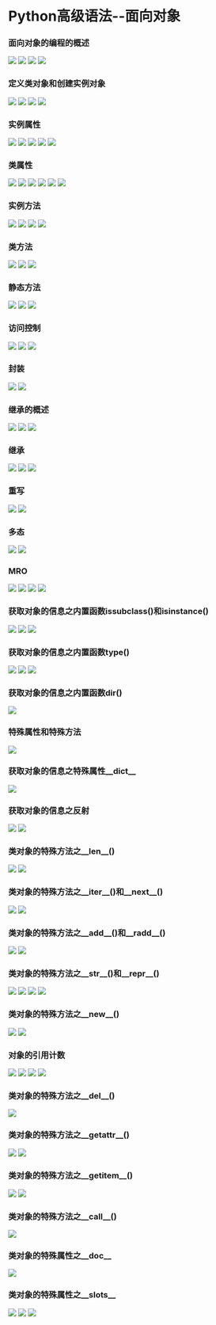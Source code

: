 # Python高级语法--面向对象
### 面向对象的编程的概述
![](../Pictures/面向对象/面向对象编程的概述(1).png)
![](../Pictures/面向对象/面向对象编程的概述(2).png)
![](../Pictures/面向对象/面向对象编程的概述(3).png)
![](../Pictures/面向对象/面向对象编程的概述(4).png)
### 定义类对象和创建实例对象
![](../Pictures/面向对象/定义类对象和创建实例对象(1).png)
![](../Pictures/面向对象/定义类对象和创建实例对象(2).png)
![](../Pictures/面向对象/定义类对象和创建实例对象(3).png)
![](../Pictures/面向对象/定义类对象和创建实例对象(4).png)
### 实例属性
![](../Pictures/面向对象/实例属性(1).png)
![](../Pictures/面向对象/实例属性(2).png)
![](../Pictures/面向对象/实例属性(3).png)
![](../Pictures/面向对象/实例属性(4).png)
![](../Pictures/面向对象/实例属性(5).png)
### 类属性
![](../Pictures/面向对象/类属性(1).png)
![](../Pictures/面向对象/类属性(2).png)
![](../Pictures/面向对象/类属性(3).png)
![](../Pictures/面向对象/类属性(4).png)
![](../Pictures/面向对象/类属性(5).png)
![](../Pictures/面向对象/类属性(6).png)
### 实例方法
![](../Pictures/面向对象/实例方法(1).png)
![](../Pictures/面向对象/实例方法(2).png)
![](../Pictures/面向对象/实例方法(3).png)
![](../Pictures/面向对象/实例方法(4).png)
### 类方法
![](../Pictures/面向对象/类方法(1).png)
![](../Pictures/面向对象/类方法(2).png)
![](../Pictures/面向对象/类方法(3).png)
### 静态方法
![](../Pictures/面向对象/静态方法(1).png)
![](../Pictures/面向对象/静态方法(2).png)
![](../Pictures/面向对象/静态方法(3).png)
### 访问控制
![](../Pictures/面向对象/访问控制(1).png)
![](../Pictures/面向对象/访问控制(2).png)
![](../Pictures/面向对象/访问控制(3).png)
### 封装
![](../Pictures/面向对象/封装(1).png)
![](../Pictures/面向对象/封装(2).png)
### 继承的概述
![](../Pictures/面向对象/继承的概述(1).png)
![](../Pictures/面向对象/继承的概述(2).png)
![](../Pictures/面向对象/继承的概述(3).png)
### 继承
![](../Pictures/面向对象/继承(1).png)
![](../Pictures/面向对象/继承(2).png)
![](../Pictures/面向对象/继承(3).png)
### 重写
![](../Pictures/面向对象/重写(1).png)
![](../Pictures/面向对象/重写(2).png)
### 多态
![](../Pictures/面向对象/多态(1).png)
![](../Pictures/面向对象/多态(2).png)
### MRO
![](../Pictures/面向对象/MRO(1).png)
![](../Pictures/面向对象/MRO(2).png)
![](../Pictures/面向对象/MRO(3).png)
![](../Pictures/面向对象/MRO(4).png)
### 获取对象的信息之内置函数issubclass()和isinstance()
![](../Pictures/面向对象/获取对象的信息之内置函数issubclass()和isinstance()(1).png)
![](../Pictures/面向对象/获取对象的信息之内置函数issubclass()和isinstance()(2).png)
![](../Pictures/面向对象/获取对象的信息之内置函数issubclass()和isinstance()(3).png)
### 获取对象的信息之内置函数type()
![](../Pictures/面向对象/获取对象的信息之内置函数type()(1).png)
![](../Pictures/面向对象/获取对象的信息之内置函数type()(2).png)
![](../Pictures/面向对象/获取对象的信息之内置函数type()(3).png)
### 获取对象的信息之内置函数dir()
![](../Pictures/面向对象/获取对象的信息之内置函数dir().png)
### 特殊属性和特殊方法
![](../Pictures/面向对象/特殊属性和特殊方法.png)
### 获取对象的信息之特殊属性__dict__
![](../Pictures/面向对象/获取对象的信息之特殊属性__dict__.png)
### 获取对象的信息之反射
![](../Pictures/面向对象/获取对象的信息之反射(1).png)
![](../Pictures/面向对象/获取对象的信息之反射(2).png)
### 类对象的特殊方法之__len__()
![](../Pictures/面向对象/类对象的特殊方法之__len__()(1).png)
![](../Pictures/面向对象/类对象的特殊方法之__len__()(2).png)
### 类对象的特殊方法之__iter__()和__next__()
![](../Pictures/面向对象/类对象的特殊方法之__iter__()和__next__()(1).png)
![](../Pictures/面向对象/类对象的特殊方法之__iter__()和__next__()(2).png)
### 类对象的特殊方法之__add__()和__radd__()
![](../Pictures/面向对象/类对象的特殊方法之__add__()和__radd__()(1).png)
![](../Pictures/面向对象/类对象的特殊方法之__add__()和__radd__()(2).png)
### 类对象的特殊方法之__str__()和__repr__()
![](../Pictures/面向对象/类对象的特殊方法之__str__()和__repr__()(1).png)
![](../Pictures/面向对象/类对象的特殊方法之__str__()和__repr__()(2).png)
![](../Pictures/面向对象/类对象的特殊方法之__str__()和__repr__()(3).png)
![](../Pictures/面向对象/类对象的特殊方法之__str__()和__repr__()(4).png)
### 类对象的特殊方法之__new__()
![](../Pictures/面向对象/类对象的特殊方法之__new__()(1).png)
![](../Pictures/面向对象/类对象的特殊方法之__new__()(2).png)
### 对象的引用计数
![](../Pictures/面向对象/对象的引用计数(1).png)
![](../Pictures/面向对象/对象的引用计数(2).png)
![](../Pictures/面向对象/对象的引用计数(3).png)
![](../Pictures/面向对象/对象的引用计数(4).png)
### 类对象的特殊方法之__del__()
![](../Pictures/面向对象/类对象的特殊方法之__del__().png)
### 类对象的特殊方法之__getattr__()
![](../Pictures/面向对象/类对象的特殊方法之__getattr__()(1).png)
![](../Pictures/面向对象/类对象的特殊方法之__getattr__()(2).png)
### 类对象的特殊方法之__getitem__()
![](../Pictures/面向对象/类对象的特殊方法之__getitem__()(1).png)
![](../Pictures/面向对象/类对象的特殊方法之__getitem__()(2).png)
### 类对象的特殊方法之__call__()
![](../Pictures/面向对象/类对象的特殊方法之__call__().png)
### 类对象的特殊属性之__doc__
![](../Pictures/面向对象/类对象的特殊属性之__doc__.png)
### 类对象的特殊属性之__slots__
![](../Pictures/面向对象/类对象的特殊属性之__slots__(1).png)
![](../Pictures/面向对象/类对象的特殊属性之__slots__(2).png)
![](../Pictures/面向对象/类对象的特殊属性之__slots__(3).png)